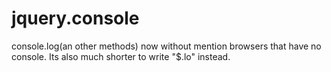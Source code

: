 # jquery.console
console.log(an other methods) now without mention browsers that have no console. Its also much shorter to write "$.lo" instead.
